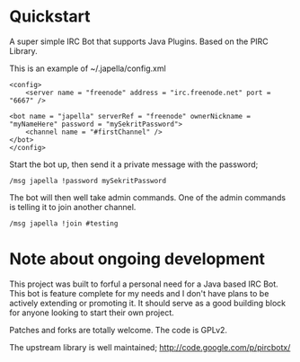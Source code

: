 Quickstart
===
A super simple IRC Bot that supports Java Plugins. Based on the PIRC Library.

This is an example of ~/.japella/config.xml

    <config>
    	<server name = "freenode" address = "irc.freenode.net" port = "6667" />

	<bot name = "japella" serverRef = "freenode" ownerNickname = "myNameHere" password = "mySekritPassword">
		<channel name = "#firstChannel" />
	</bot>
    </config>

Start the bot up, then send it a private message with the password;

    /msg japella !password mySekritPassword

The bot will then well take admin commands. One of the admin commands is telling it to join another channel.

    /msg japella !join #testing

Note about ongoing development
===
This project was built to forful a personal need for a Java based IRC Bot. This bot is feature complete for my needs and I don't have plans to be actively extending or promoting it. It should serve as a good building block for anyone looking to start their own project. 

Patches and forks are totally welcome. The code is GPLv2.

The upstream library is well maintained; http://code.google.com/p/pircbotx/
